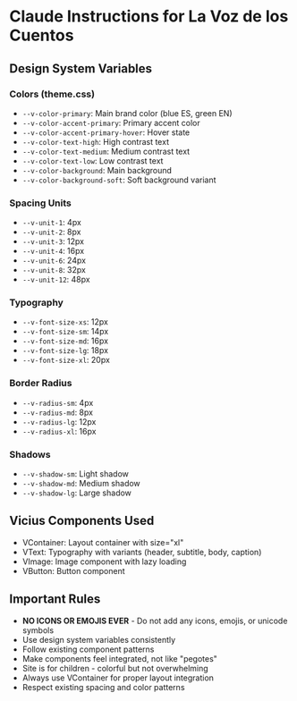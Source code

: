# Claude Instructions for La Voz de los Cuentos

## Design System Variables

### Colors (theme.css)
- `--v-color-primary`: Main brand color (blue ES, green EN)
- `--v-color-accent-primary`: Primary accent color
- `--v-color-accent-primary-hover`: Hover state
- `--v-color-text-high`: High contrast text
- `--v-color-text-medium`: Medium contrast text  
- `--v-color-text-low`: Low contrast text
- `--v-color-background`: Main background
- `--v-color-background-soft`: Soft background variant

### Spacing Units
- `--v-unit-1`: 4px
- `--v-unit-2`: 8px
- `--v-unit-3`: 12px
- `--v-unit-4`: 16px
- `--v-unit-6`: 24px
- `--v-unit-8`: 32px
- `--v-unit-12`: 48px

### Typography
- `--v-font-size-xs`: 12px
- `--v-font-size-sm`: 14px
- `--v-font-size-md`: 16px
- `--v-font-size-lg`: 18px
- `--v-font-size-xl`: 20px

### Border Radius
- `--v-radius-sm`: 4px
- `--v-radius-md`: 8px
- `--v-radius-lg`: 12px
- `--v-radius-xl`: 16px

### Shadows
- `--v-shadow-sm`: Light shadow
- `--v-shadow-md`: Medium shadow
- `--v-shadow-lg`: Large shadow

## Vicius Components Used
- VContainer: Layout container with size="xl"
- VText: Typography with variants (header, subtitle, body, caption)
- VImage: Image component with lazy loading
- VButton: Button component

## Important Rules
- **NO ICONS OR EMOJIS EVER** - Do not add any icons, emojis, or unicode symbols
- Use design system variables consistently
- Follow existing component patterns
- Make components feel integrated, not like "pegotes"
- Site is for children - colorful but not overwhelming
- Always use VContainer for proper layout integration
- Respect existing spacing and color patterns